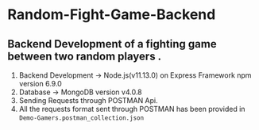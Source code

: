 # Random-Fight-Game-Backend
Backend Development of a fighting game between two random players .
---------------------------------------------------------------------------------------
1. Backend Development -> Node.js(v11.13.0) on Express Framework npm version 6.9.0
2. Database -> MongoDB version v4.0.8
3. Sending Requests through POSTMAN Api.
4. All the requests format sent through POSTMAN has been provided in `Demo-Gamers.postman_collection.json`


